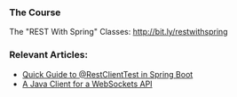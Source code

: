 ### The Course
The "REST With Spring" Classes: http://bit.ly/restwithspring

### Relevant Articles:

- [Quick Guide to @RestClientTest in Spring Boot](http://www.baeldung.com/restclienttest-in-spring-boot)
- [A Java Client for a WebSockets API](http://www.baeldung.com/websockets-api-java-spring-client)